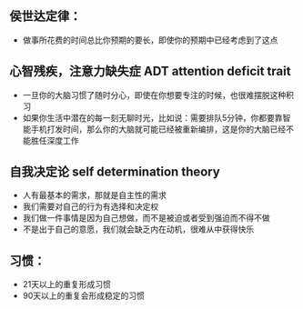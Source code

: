 ## 侯世达定律：
- 做事所花费的时间总比你预期的要长，即使你的预期中已经考虑到了这点

## 心智残疾，注意力缺失症 ADT attention deficit trait
- 一旦你的大脑习惯了随时分心，即使在你想要专注的时候，也很难摆脱这种积习
- 如果你生活中潜在的每一刻无聊时光，比如说：需要排队5分钟，你都要靠智能手机打发时间，那么你的大脑就可能已经被重新编排，这是你的大脑已经不能胜任深度工作


## 自我决定论 self determination theory
- 人有最基本的需求，那就是自主性的需求
- 我们需要对自己的行为有选择和决定权
- 我们做一件事情是因为自己想做，而不是被迫或者受到强迫而不得不做
- 不是出于自己的意愿，我们就会缺乏内在动机，很难从中获得快乐

## 习惯：
- 21天以上的重复形成习惯
- 90天以上的重复会形成稳定的习惯
